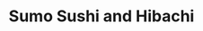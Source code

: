 ---
layout: place
title: Sumo Sushi and Hibachi
permalink: /illinois/chicago/sumo-sushi-and-hibachi.html
stateAbbr: IL
stateName: Illinois
cityName: Chicago
seo:
  type: restaurant
  links: http://www.sumosushichicago.com/info.html
place_id: ChIJOxqzQ6fTD4gRirnJRp-8wr8
photos:
  - name: >-
      places/ChIJOxqzQ6fTD4gRirnJRp-8wr8/photos/AeeoHcLlj7Z8gGy0WmtDzetjHpqQEGdG-oab0bsO1es1LIiljYqtCBsZVrgVvNTsvle-gD7IBoznJaNHde2N0xgc3JFF2JgERVkv0p7psZkmzA4g1d8TaExjc-WqmlPD5EUKSrLLqAthCwT6o4GfLcRJb0QLvDwA3iF2EfoRRqE7nhxzu3x_Tc3XEA4mSUpsJx30LtA7fTEyOR0CD-0ujUiLeBxltjT4ijC8Ou2DysJdAX2bS-3frbbidyY-cayQ-Ff9BKgoTYZLMwa8oaxt_i-lMGWCBQyKPwcir677KGyIOP9L8DXRpNAuNT0EA4T_7f7P6bfLK8l0hU_XhqHZSnnUqKOfcaGVQpIYa2d6MLVXGLB3XSHuKRlcYn5xgU7gez-UKGbAJRImAqAaWFvQXDuL5t6Sck3GV7eWntYBI1ClK5A
    widthPx: 3024
    heightPx: 4032
    authorAttributions:
      - displayName: Esperanza Leon
        uri: https://maps.google.com/maps/contrib/100684896120657712176
        photoUri: >-
          https://lh3.googleusercontent.com/a-/ALV-UjVmJlwQdEV6vRCHY6QzwjKP_G2vN5uS0ZwUpKzMXcN-qgC3RKZAnQ=s100-p-k-no-mo
    flagContentUri: >-
      https://www.google.com/local/imagery/report/?cb_client=maps_api_places.places_api&image_key=!1e10!2sCIHM0ogKEICAgIC9vsSbFA&hl=en-US
    googleMapsUri: >-
      https://www.google.com/maps/place//data=!3m4!1e2!3m2!1sCIHM0ogKEICAgIC9vsSbFA!2e10!4m2!3m1!1s0x880fd3a743b31a3b:0xbfc2bc9f46c9b98a
  - name: >-
      places/ChIJOxqzQ6fTD4gRirnJRp-8wr8/photos/AeeoHcKvPnXIfjEJpdpYiTFYD2uHl1gVDlwW8zs-Sw1j0CC-QJIX8OH32OOvPtK8Hnt8aNBZJegfIvAnvDXcrF4JoA8ZGTFJXXjaHm768q4oWHdkc1_yqpaTv7kIaQu_3MJgZGoYTzIQcAm1RmeCCYMs1Q4ZYjPslJcXE4hwb7Bf8qGYf16zHlFm2HuTbZtZM5rF0krJU6e6QbTjkAr2xL_aikGO3FUju5DVBmnNmSo8keTZgz8Fy4J3BbRiGc_KPenLY2YMTASsuSZiGFIZ9bKLEEqWHL9lE27DyiBkTREat-Oy6w
    widthPx: 4096
    heightPx: 2150
    authorAttributions:
      - displayName: Sumo Sushi and Hibachi
        uri: https://maps.google.com/maps/contrib/111262342003396968367
        photoUri: >-
          https://lh3.googleusercontent.com/a/ACg8ocLxhGX9ureSeuw9z9SClt8e5iYcGiYSXyUTFdtQC51fZNbNJw=s100-p-k-no-mo
    flagContentUri: >-
      https://www.google.com/local/imagery/report/?cb_client=maps_api_places.places_api&image_key=!1e10!2sAF1QipPcbSHKZcArzjK3ziHRcNAD_J5_E1KAL1w60w_G&hl=en-US
    googleMapsUri: >-
      https://www.google.com/maps/place//data=!3m4!1e2!3m2!1sAF1QipPcbSHKZcArzjK3ziHRcNAD_J5_E1KAL1w60w_G!2e10!4m2!3m1!1s0x880fd3a743b31a3b:0xbfc2bc9f46c9b98a
  - name: >-
      places/ChIJOxqzQ6fTD4gRirnJRp-8wr8/photos/AeeoHcJiREbvuV61CeDvJYbF3q_Bq7Bb9rDMEYm1OqeSdX4XU9kgSbnneLm5Z9mRJ7rZQJDw1wZ72DeB5zKF-NsODrSKYtNwclprrkAAA_jctkFBoyIgM5xTJKD0R8NEIgZObmBjlExlU_uHpUlRayd50iDe3uKplEARvt2-VHcNhNHz6ZPc3ljAbEhZt-1KqwKRmQaB8QYAouh8069CvtqnlhDAvyxlciH-Kb69PfP7Rm3LQzaYRPnM-OB-3o2KxpVosc-h73BbSvEpnWmhHGfagggBQvz5XYwEfQrzh1U-geb4S4kI6gy2RPYPec2wQy5HFQDwyBCz31OtoRnz65CCsbwHmMb7qNdMH0e7tVAKhFI_9aLiRrEmnCNKfVx38ukVDcdUxhH2bFAsucx5cKiLVU7b5_m5cd2tLJqVjAWBEUjK6Q
    widthPx: 3831
    heightPx: 2398
    authorAttributions:
      - displayName: Brandon Evans
        uri: https://maps.google.com/maps/contrib/118232819839830122671
        photoUri: >-
          https://lh3.googleusercontent.com/a-/ALV-UjWT6Vzn9Zv7E1S0_Fhu4ELiFwHDfIZxis6V9mNpFsp79fRpZvtL=s100-p-k-no-mo
    flagContentUri: >-
      https://www.google.com/local/imagery/report/?cb_client=maps_api_places.places_api&image_key=!1e10!2sCIHM0ogKEICAgICP8vShfQ&hl=en-US
    googleMapsUri: >-
      https://www.google.com/maps/place//data=!3m4!1e2!3m2!1sCIHM0ogKEICAgICP8vShfQ!2e10!4m2!3m1!1s0x880fd3a743b31a3b:0xbfc2bc9f46c9b98a
  - name: >-
      places/ChIJOxqzQ6fTD4gRirnJRp-8wr8/photos/AeeoHcJNZryyXfHBUD21d0uyhy4JB1RO7GayziZbVnApjKNOWmNPeD5fSN8GV0jWFVwq2elaRY8CglUEGqFWHub9M-FsH2pJvtVCXRwZ0_T6kJEgIjwxEDD9yHP7H0zpA1ABUqAlQMMC_x75gDFj69v4who-LW3AlLczLpBt1CnUMbyEHL-rztuTAVuc8rT2Crx4Oy61WkgEQy95ab90aBRaJJ8SJymhVMa8kggvLu5WPNaL_x5hL0KRBB5QLU8HHd0DVkfu9wOKlwnBHgCwg-0bQOdjJ-SsyewHevU4hlS9hrYbiMSboTk-HgQttnsTSSYW6PK9--GSIepnoXPpQeDwOFX5iSqLv549_KUQczFrt7CNg6FpY6HddhRiV3Qt-7AKSpOBHnjPRJhAkSlpc3Gl4YVvW-iF3UI_xE-S2UdKWyZq4SqD
    widthPx: 3024
    heightPx: 4032
    authorAttributions:
      - displayName: taylor slish
        uri: https://maps.google.com/maps/contrib/101299911467358582614
        photoUri: >-
          https://lh3.googleusercontent.com/a/ACg8ocIhL5IdSJlqxzEEoXgQwfr4p-2mlcwOJHEF0SIjnJIhmVsvqQ=s100-p-k-no-mo
    flagContentUri: >-
      https://www.google.com/local/imagery/report/?cb_client=maps_api_places.places_api&image_key=!1e10!2sCIHM0ogKEICAgMDA8s-QggE&hl=en-US
    googleMapsUri: >-
      https://www.google.com/maps/place//data=!3m4!1e2!3m2!1sCIHM0ogKEICAgMDA8s-QggE!2e10!4m2!3m1!1s0x880fd3a743b31a3b:0xbfc2bc9f46c9b98a
  - name: >-
      places/ChIJOxqzQ6fTD4gRirnJRp-8wr8/photos/AeeoHcKorOcFHdhrOK5dMID1JyXkkDSKjZ_A0gfkG3HWi32uE75puNdcg15s_PuECy1m1c8qarGXqQQ-OXpGb90bh8qx2BEfvETQwtGyI_KbO7NjiKgwpGlp_yHcHk36SAx6uuJEHVMlcR5xhiZOnWGND_oeTKATFQilB5YqGtCHH3IVhzpicqO_vcmWb4whKxFJvMbWaO5daL-kifoFLs2f75p0lLLK5REIutsw9vPSvxOmWxG0UITcg-8iVUdRrosoxRs7XFdIPnEN3b3EYS4r4XKtF41QPJnBH1RcuxrCo3mpZB1QVg83FMd4GRxuYevw7EHI7z9rg09tfNWbY6B1EPQzltxdwndy44spU0J3JWUwK3C0o0zjtJG8jgj1_YZfiwLdmeYTYw3g4dJs1nAp_Y4vhfJ3Ih_OZv609QGpcGBBDao
    widthPx: 4080
    heightPx: 3072
    authorAttributions:
      - displayName: Fred B
        uri: https://maps.google.com/maps/contrib/114625761635938305292
        photoUri: >-
          https://lh3.googleusercontent.com/a-/ALV-UjU-g25IO9rbmYIJ_h1W2PAQfwQ6yl-tOqMjsoubXlsQwOqXzR2K=s100-p-k-no-mo
    flagContentUri: >-
      https://www.google.com/local/imagery/report/?cb_client=maps_api_places.places_api&image_key=!1e10!2sCIHM0ogKEICAgIDHy8blkQE&hl=en-US
    googleMapsUri: >-
      https://www.google.com/maps/place//data=!3m4!1e2!3m2!1sCIHM0ogKEICAgIDHy8blkQE!2e10!4m2!3m1!1s0x880fd3a743b31a3b:0xbfc2bc9f46c9b98a
  - name: >-
      places/ChIJOxqzQ6fTD4gRirnJRp-8wr8/photos/AeeoHcImyr9Wbxo6ZX0MyqxQY6YRdsou6LTKBcnsnIoBRYdUrwusu47-07N2C8aRspke9eHXvsUvNrOB-fkeu3JSo-FH4Ae0eUHJRJxivyG9GiEESnYX_PgbSefFXLUlV0nno8XXRPXTbU8VlqOc2Db3wLzvwUmsE5QIwvVM8_inNpnlrJFq1dkYcT79wuUddqGafWc5jD8WtywJWziXlQjkoLX-F0hsF_-m92WCfmBs4JbTh_n-Q0OhTWBhAVtfzhCP-ZEUZA63Fpk8tVNDfsJolZuZyU3JrgMvQYQL3YIzxszK_soefmJ5-fmLAXlgffJzqANy5VLeNaFJS5RtRQClvCWQ5stEqW3XQTR1XrbGCzkUwXfQamiwrA7lIIMdiZtdQ0UmY6ifdRVNAt9DloeopWIpqJsHEgF8gxMp_oilnbOU2rM
    widthPx: 4080
    heightPx: 3072
    authorAttributions:
      - displayName: Fred B
        uri: https://maps.google.com/maps/contrib/114625761635938305292
        photoUri: >-
          https://lh3.googleusercontent.com/a-/ALV-UjU-g25IO9rbmYIJ_h1W2PAQfwQ6yl-tOqMjsoubXlsQwOqXzR2K=s100-p-k-no-mo
    flagContentUri: >-
      https://www.google.com/local/imagery/report/?cb_client=maps_api_places.places_api&image_key=!1e10!2sCIHM0ogKEICAgIDHy8bl1gE&hl=en-US
    googleMapsUri: >-
      https://www.google.com/maps/place//data=!3m4!1e2!3m2!1sCIHM0ogKEICAgIDHy8bl1gE!2e10!4m2!3m1!1s0x880fd3a743b31a3b:0xbfc2bc9f46c9b98a
  - name: >-
      places/ChIJOxqzQ6fTD4gRirnJRp-8wr8/photos/AeeoHcLhVknu9NGBZEclQE14lnBwV0Y46FFbzU-oQm0k6Ef7qrmKWEl6PQGgg7xVX8fzoobqnhWDRo8jXJJHB_gXbo8igNcU8-IUl6CpMc31c4c3u9zFuXvaI4u7iLORndqItajjk9G3U2YW0F1t6FLZULnIUHNFveM9cvQamjuTjP8QYhe0Mwi50dEIkMxIUrSbBD1qJAieZAIuRky1HLKqLE6JtmvREmRri2qcC-cdPIwuRJb5s2HdQYJbucLbj8eomCiH8UQVNuw8NU_2tY5SU2C4ivLTho8Rjd3TVweKL2i3I8Yw8tx3j8qKqzTView5wEcmxVBolaCWDp5lz5V8IJoAtMZGaZCVv47q5SJTA_T823hUlBYEMAxooF6lIEylSNMojMX-F0ZS1rDMyku0gZLjEaU-LnoJYQ7nn2HchjT35E-r
    widthPx: 4032
    heightPx: 3024
    authorAttributions:
      - displayName: Shyanne Thomas
        uri: https://maps.google.com/maps/contrib/104916219109876610796
        photoUri: >-
          https://lh3.googleusercontent.com/a-/ALV-UjXBNFIVwtgfhcCt6o_5Bw9m2e7IebKszJx0ra46so1pTa8H_BS4VQ=s100-p-k-no-mo
    flagContentUri: >-
      https://www.google.com/local/imagery/report/?cb_client=maps_api_places.places_api&image_key=!1e10!2sCIHM0ogKEICAgIDF2pzojQE&hl=en-US
    googleMapsUri: >-
      https://www.google.com/maps/place//data=!3m4!1e2!3m2!1sCIHM0ogKEICAgIDF2pzojQE!2e10!4m2!3m1!1s0x880fd3a743b31a3b:0xbfc2bc9f46c9b98a
  - name: >-
      places/ChIJOxqzQ6fTD4gRirnJRp-8wr8/photos/AeeoHcIiFHOzZ05oBtH90eRvY53iqhyK7-m9D_VVfcQjQNpaFbJj7KCapL-qmToRvi3QZZQmzd12qQQ5Le717--ISEf8hY60Pty__6nawC-HsGdzTqYHkNYO1mu9Jh2yQmN88DeEPiNz9NgmipkNNjyzpsonAeF-ZY-3DwrYAcKGG-n5pguuv3RpUZheJI6XBLhWjmlGjCsBak928bbfpfCrqDk7ggCXvp-w8aFp2f3idWlCgOucXQTLWrtP10XgZmB1_5gYH3uK5w9I4Rl5gDZ48VK7u0wr35b6xyXXdb_DkYRw0pytdEuCjFItejkScTRWfvUIWd7D5I3GavyXoVA2mQMM-GSRa_cVpp1Nd9DT2giG_4Y8nraxGFXvyU_hGsBYDcNPA-RHOuCnX6cnjqZ0NF_itjOw-VY_XxXdPJSVdvU
    widthPx: 4032
    heightPx: 3024
    authorAttributions:
      - displayName: Sinthuja Ramalingam
        uri: https://maps.google.com/maps/contrib/109982953589456570609
        photoUri: >-
          https://lh3.googleusercontent.com/a/ACg8ocILKkCYAZWqQobAwYje3vFszgZ_5C81lHK3TcL8-f3DCjA0Wg=s100-p-k-no-mo
    flagContentUri: >-
      https://www.google.com/local/imagery/report/?cb_client=maps_api_places.places_api&image_key=!1e10!2sCIHM0ogKEICAgID45pjrPw&hl=en-US
    googleMapsUri: >-
      https://www.google.com/maps/place//data=!3m4!1e2!3m2!1sCIHM0ogKEICAgID45pjrPw!2e10!4m2!3m1!1s0x880fd3a743b31a3b:0xbfc2bc9f46c9b98a
  - name: >-
      places/ChIJOxqzQ6fTD4gRirnJRp-8wr8/photos/AeeoHcJnLbt3bClnCfA5HsHEm3RA2LkUnm4Pi8Gq7diTEvAWRRp9X4nPjDwaiDwgGDWze_Gf_ywv_TuOrPv1ImLOJyiMuYyugrz0wNPr9RyITnQBw6abdYCi3wcvB30aVoV6HVCzHwCkCir9IVpijl_gVjQ1w-kajWDUHlyZb7cEEOog5165AfWuUK-ug_IXJGHheE-ZivdBAdiHVGzE6Fjl3EnSaRNsZeXMeWq42ik6FQGtVS-yR07ybELRcUJAfUBVanid38zsoo4OeSpIYxX-zPk0Nog1L0F5mEQ1p8ZR9y5O_4oEWEa4RXTlQVzaIDWpe--czHt85CuX7W2XXZMNr1wvV_YvRYaq5uhnB_Km-qFiK20Ha_-fUrq19ej5JARbLMlK5NFw64bMIeggZ-yjr0_bWzxWrpDGFvjsgOK7SLdM5w
    widthPx: 4000
    heightPx: 3000
    authorAttributions:
      - displayName: LaFayette Hankerson
        uri: https://maps.google.com/maps/contrib/112422847167045846182
        photoUri: >-
          https://lh3.googleusercontent.com/a-/ALV-UjVK-yQ56NwbBzSdOrdMGgSr8t6E1hJ13NoipkpBXfV7zNampTtF5g=s100-p-k-no-mo
    flagContentUri: >-
      https://www.google.com/local/imagery/report/?cb_client=maps_api_places.places_api&image_key=!1e10!2sCIHM0ogKEICAgICewoa_Pw&hl=en-US
    googleMapsUri: >-
      https://www.google.com/maps/place//data=!3m4!1e2!3m2!1sCIHM0ogKEICAgICewoa_Pw!2e10!4m2!3m1!1s0x880fd3a743b31a3b:0xbfc2bc9f46c9b98a
  - name: >-
      places/ChIJOxqzQ6fTD4gRirnJRp-8wr8/photos/AeeoHcJfj94jbb63H9YIDYV8MfA76obp2WPoBUNKRbxe6Hm1Wzn8MXbjZumPiZTTxK4SyA2Eo0y9YeISJId1Ax3sxmm-QWbhdWHSxlY8pZwZQiGOtzrUbkcQvubCBGlx0RJyB5Pwq9tEKyNaIRvnz2BAWOFn3OFREVETpv8S7oCrS-1sxrovRPzVoJbKHzpEtKuH2ICJOQCwwyV7twi9X8SJiv6urhibI2m8o4rNxkEmQNHoyf2aRgClJ8hJ5j0y_7jL8utCaui02AgEG0EdosXbFaTEllu8hxCa7ow_lRfg9-DzrG0btcvY0GzP3qL1nidI8iV8mgK22PHVNg226H5V1Zdh9dRtn_A7R8rXnCqJCHP84trlWEXvsYvpNU4q77rrOXrqti5F2io9wi18SeS79phgkyj4rw0VUxZLdUX3ZbOATA
    widthPx: 4032
    heightPx: 3024
    authorAttributions:
      - displayName: Shyanne Thomas
        uri: https://maps.google.com/maps/contrib/104916219109876610796
        photoUri: >-
          https://lh3.googleusercontent.com/a-/ALV-UjXBNFIVwtgfhcCt6o_5Bw9m2e7IebKszJx0ra46so1pTa8H_BS4VQ=s100-p-k-no-mo
    flagContentUri: >-
      https://www.google.com/local/imagery/report/?cb_client=maps_api_places.places_api&image_key=!1e10!2sCIHM0ogKEICAgIDF2pzoDQ&hl=en-US
    googleMapsUri: >-
      https://www.google.com/maps/place//data=!3m4!1e2!3m2!1sCIHM0ogKEICAgIDF2pzoDQ!2e10!4m2!3m1!1s0x880fd3a743b31a3b:0xbfc2bc9f46c9b98a
address: 2936 N Broadway, Chicago, IL 60657, USA
street: 2936 N Broadway
city: Chicago
state: IL
zip: '60657'
country: USA
neighborhood: Lake View East
latitude: '41.935955'
longitude: '-87.644388'
accessibility_options:
  wheelchairAccessibleParking: true
  wheelchairAccessibleEntrance: true
  wheelchairAccessibleRestroom: true
  wheelchairAccessibleSeating: true
business_status: OPERATIONAL
name: Sumo Sushi and Hibachi
google_maps_links:
  directionsUri: >-
    https://www.google.com/maps/dir//''/data=!4m7!4m6!1m1!4e2!1m2!1m1!1s0x880fd3a743b31a3b:0xbfc2bc9f46c9b98a!3e0
  placeUri: https://maps.google.com/?cid=13817813998999550346
  writeAReviewUri: >-
    https://www.google.com/maps/place//data=!4m3!3m2!1s0x880fd3a743b31a3b:0xbfc2bc9f46c9b98a!12e1
  reviewsUri: >-
    https://www.google.com/maps/place//data=!4m4!3m3!1s0x880fd3a743b31a3b:0xbfc2bc9f46c9b98a!9m1!1b1
  photosUri: >-
    https://www.google.com/maps/place//data=!4m3!3m2!1s0x880fd3a743b31a3b:0xbfc2bc9f46c9b98a!10e5
primary_type: Sushi Restaurant
opening_hours:
  regular: null
  current: null
secondary_opening_hours:
  regular:
    weekdayDescriptions: null
    type: null
  current:
    weekdayDescriptions: null
    type: null
phone: (773) 477-8510
price_level: PRICE_LEVEL_MODERATE
price_range: $20 &ndash; $30
rating: '4.5'
rating_count: 0
website: http://www.sumosushichicago.com/info.html
description: >-
  Discover Sumo Sushi and Hibachi in Chicago, IL$$$Sumo Sushi and Hibachi in
  Chicago, IL, offers a welcoming retreat for enjoying authentic Japanese
  flavors, with a focus on fresh sushi and hibachi dishes that draw in locals
  seeking top sushi spots. This cozy venue features a relaxed atmosphere where
  guests can savor an extensive selection of Japanese plates, including creative
  rolls and sizzling hibachi options, all at moderate prices that make it
  accessible for casual diners. The spot enhances the experience with thoughtful
  accessibility features, ensuring everyone can enjoy a comfortable meal without
  barriers. Additionally, its bring-your-own policy adds a personal flair,
  perfect for intimate gatherings or quick visits when exploring sushi
  restaurants nearby.
generative_summary: >-
  Discover Sumo Sushi and Hibachi in Chicago, IL$$$Sumo Sushi and Hibachi in
  Chicago, IL, offers a welcoming retreat for enjoying authentic Japanese
  flavors, with a focus on fresh sushi and hibachi dishes that draw in locals
  seeking top sushi spots. This cozy venue features a relaxed atmosphere where
  guests can savor an extensive selection of Japanese plates, including creative
  rolls and sizzling hibachi options, all at moderate prices that make it
  accessible for casual diners. The spot enhances the experience with thoughtful
  accessibility features, ensuring everyone can enjoy a comfortable meal without
  barriers. Additionally, its bring-your-own policy adds a personal flair,
  perfect for intimate gatherings or quick visits when exploring sushi
  restaurants nearby.
generative_disclosure: Summarized by AI using the Grok-3-Mini model.
reviews:
  - name: >-
      places/ChIJOxqzQ6fTD4gRirnJRp-8wr8/reviews/ChZDSUhNMG9nS0VJQ0FnTUNndlBqYkdnEAE
    relativePublishTimeDescription: a month ago
    rating: 5
    text:
      text: >-
        This is one of mine and my finances favorite spots. If you love hibachi,
        this is the BEST place to go in chicago. the waitress is so sweet too
        she was giving out gifts on valentine’s day and gave me a beautiful
        necklace. the food is always so filling, huge portion sizes and always
        fresh and delicious. they always make it perfect!! definitely make this
        your go to
      languageCode: en
    originalText:
      text: >-
        This is one of mine and my finances favorite spots. If you love hibachi,
        this is the BEST place to go in chicago. the waitress is so sweet too
        she was giving out gifts on valentine’s day and gave me a beautiful
        necklace. the food is always so filling, huge portion sizes and always
        fresh and delicious. they always make it perfect!! definitely make this
        your go to
      languageCode: en
    authorAttribution:
      displayName: Tab B
      uri: https://www.google.com/maps/contrib/107712649135915046536/reviews
      photoUri: >-
        https://lh3.googleusercontent.com/a-/ALV-UjU-wVvbRE7eyUFtElUZRzQWDjnVVGPmvZxxO2Nd1hXtfigDVJQ=s128-c0x00000000-cc-rp-mo
    publishTime: '2025-02-15T05:04:18.221217Z'
    flagContentUri: >-
      https://www.google.com/local/review/rap/report?postId=ChZDSUhNMG9nS0VJQ0FnTUNndlBqYkdnEAE&d=17924085&t=1
    googleMapsUri: >-
      https://www.google.com/maps/reviews/data=!4m6!14m5!1m4!2m3!1sChZDSUhNMG9nS0VJQ0FnTUNndlBqYkdnEAE!2m1!1s0x880fd3a743b31a3b:0xbfc2bc9f46c9b98a
  - name: >-
      places/ChIJOxqzQ6fTD4gRirnJRp-8wr8/reviews/ChZDSUhNMG9nS0VJQ0FnTUNnM09uTkRREAE
    relativePublishTimeDescription: a month ago
    rating: 5
    text:
      text: >-
        I visited Sumo Hibachi & Sushi on Valentine’s Day during a snow day. My
        girlfriend loves sushi, her feedback matters. She rated this restaurant
        9.4/10 on 3 different sushi rolls. The restaurant was clean. The woman
        who served us was genuinely polite, courteous & we did not feel rushed
        to make our order. There was a young man wearing glasses who was also
        working & was also kind. Coming here in the snow from the southern end
        of the city made the whole experience worthwhile.
      languageCode: en
    originalText:
      text: >-
        I visited Sumo Hibachi & Sushi on Valentine’s Day during a snow day. My
        girlfriend loves sushi, her feedback matters. She rated this restaurant
        9.4/10 on 3 different sushi rolls. The restaurant was clean. The woman
        who served us was genuinely polite, courteous & we did not feel rushed
        to make our order. There was a young man wearing glasses who was also
        working & was also kind. Coming here in the snow from the southern end
        of the city made the whole experience worthwhile.
      languageCode: en
    authorAttribution:
      displayName: Jonathan Eloisa
      uri: https://www.google.com/maps/contrib/102019287117518228354/reviews
      photoUri: >-
        https://lh3.googleusercontent.com/a-/ALV-UjWPNPA9tXftCZbzvGLQ1HdAWnc9Qtfji7fMd2UV8_X6PrvzUWz18w=s128-c0x00000000-cc-rp-mo
    publishTime: '2025-02-15T05:35:25.959596Z'
    flagContentUri: >-
      https://www.google.com/local/review/rap/report?postId=ChZDSUhNMG9nS0VJQ0FnTUNnM09uTkRREAE&d=17924085&t=1
    googleMapsUri: >-
      https://www.google.com/maps/reviews/data=!4m6!14m5!1m4!2m3!1sChZDSUhNMG9nS0VJQ0FnTUNnM09uTkRREAE!2m1!1s0x880fd3a743b31a3b:0xbfc2bc9f46c9b98a
  - name: >-
      places/ChIJOxqzQ6fTD4gRirnJRp-8wr8/reviews/ChZDSUhNMG9nS0VJQ0FnTURBaXNTWk5BEAE
    relativePublishTimeDescription: 2 months ago
    rating: 5
    text:
      text: >-
        I had an amazing time with my sister at Sumo! Our favorites were the
        Dragon Roll and Shrimp Tempura Roll! The service was incredible and
        staff was very welcoming and friendly. This is a great spot to stop for
        an intimate meal as we did not feel rushed to get out. But the service
        was also quick so I would recommend if you’d like to come for a quick
        lunch break! 10/10 in my book and I would highly recommend to anyone
        living in or visiting Chicago💗💗
      languageCode: en
    originalText:
      text: >-
        I had an amazing time with my sister at Sumo! Our favorites were the
        Dragon Roll and Shrimp Tempura Roll! The service was incredible and
        staff was very welcoming and friendly. This is a great spot to stop for
        an intimate meal as we did not feel rushed to get out. But the service
        was also quick so I would recommend if you’d like to come for a quick
        lunch break! 10/10 in my book and I would highly recommend to anyone
        living in or visiting Chicago💗💗
      languageCode: en
    authorAttribution:
      displayName: Sophia Tran
      uri: https://www.google.com/maps/contrib/113709335363533740861/reviews
      photoUri: >-
        https://lh3.googleusercontent.com/a/ACg8ocKFG1fZcDwECRCVCOIcTeqSZswoctwzgGs_0igwAACajbQm_Q=s128-c0x00000000-cc-rp-mo
    publishTime: '2025-02-08T02:46:32.871020Z'
    flagContentUri: >-
      https://www.google.com/local/review/rap/report?postId=ChZDSUhNMG9nS0VJQ0FnTURBaXNTWk5BEAE&d=17924085&t=1
    googleMapsUri: >-
      https://www.google.com/maps/reviews/data=!4m6!14m5!1m4!2m3!1sChZDSUhNMG9nS0VJQ0FnTURBaXNTWk5BEAE!2m1!1s0x880fd3a743b31a3b:0xbfc2bc9f46c9b98a
  - name: >-
      places/ChIJOxqzQ6fTD4gRirnJRp-8wr8/reviews/ChZDSUhNMG9nS0VJQ0FnTURBOHMtUWZBEAE
    relativePublishTimeDescription: 2 months ago
    rating: 5
    text:
      text: >-
        Ellen was amazing! Food and service were incredible!! Definitely will be
        returning. Clean, fast, and friendly atmosphere.
      languageCode: en
    originalText:
      text: >-
        Ellen was amazing! Food and service were incredible!! Definitely will be
        returning. Clean, fast, and friendly atmosphere.
      languageCode: en
    authorAttribution:
      displayName: taylor slish
      uri: https://www.google.com/maps/contrib/101299911467358582614/reviews
      photoUri: >-
        https://lh3.googleusercontent.com/a/ACg8ocIhL5IdSJlqxzEEoXgQwfr4p-2mlcwOJHEF0SIjnJIhmVsvqQ=s128-c0x00000000-cc-rp-mo
    publishTime: '2025-02-08T02:30:08.618683Z'
    flagContentUri: >-
      https://www.google.com/local/review/rap/report?postId=ChZDSUhNMG9nS0VJQ0FnTURBOHMtUWZBEAE&d=17924085&t=1
    googleMapsUri: >-
      https://www.google.com/maps/reviews/data=!4m6!14m5!1m4!2m3!1sChZDSUhNMG9nS0VJQ0FnTURBOHMtUWZBEAE!2m1!1s0x880fd3a743b31a3b:0xbfc2bc9f46c9b98a
  - name: >-
      places/ChIJOxqzQ6fTD4gRirnJRp-8wr8/reviews/ChZDSUhNMG9nS0VJQ0FnSURGMnB6b1JREAE
    relativePublishTimeDescription: a year ago
    rating: 5
    text:
      text: >-
        A group of us went to Sumo Sushi and Hibachi after a long day of
        conferences and enjoyed every minute we spent there! I’m not a
        sushi/fish person, but the others in my group are and they loved
        everything they ordered. I did the chicken and steak hibachi combo along
        with the spring rolls and I thought all of it was delicious! Our server,
        Wesley, was super helpful and kind! Such a great experience during our
        stay and would go again.
      languageCode: en
    originalText:
      text: >-
        A group of us went to Sumo Sushi and Hibachi after a long day of
        conferences and enjoyed every minute we spent there! I’m not a
        sushi/fish person, but the others in my group are and they loved
        everything they ordered. I did the chicken and steak hibachi combo along
        with the spring rolls and I thought all of it was delicious! Our server,
        Wesley, was super helpful and kind! Such a great experience during our
        stay and would go again.
      languageCode: en
    authorAttribution:
      displayName: Shyanne Thomas
      uri: https://www.google.com/maps/contrib/104916219109876610796/reviews
      photoUri: >-
        https://lh3.googleusercontent.com/a-/ALV-UjXBNFIVwtgfhcCt6o_5Bw9m2e7IebKszJx0ra46so1pTa8H_BS4VQ=s128-c0x00000000-cc-rp-mo-ba5
    publishTime: '2023-11-06T01:36:00.773840Z'
    flagContentUri: >-
      https://www.google.com/local/review/rap/report?postId=ChZDSUhNMG9nS0VJQ0FnSURGMnB6b1JREAE&d=17924085&t=1
    googleMapsUri: >-
      https://www.google.com/maps/reviews/data=!4m6!14m5!1m4!2m3!1sChZDSUhNMG9nS0VJQ0FnSURGMnB6b1JREAE!2m1!1s0x880fd3a743b31a3b:0xbfc2bc9f46c9b98a
review_summary: >-
  What Visitors Say About This Chicago Sushi Favorite$$$Folks consistently
  praise the vibrant flavors and generous portions of the sushi and hibachi
  offerings, making it a go-to for satisfying cravings in a welcoming setting.
  Many highlight the efficient and friendly service that keeps the vibe light
  and enjoyable, whether you're stopping in for a speedy lunch or a relaxed
  evening out. Reviewers often note the clean environment and fresh ingredients
  that elevate the overall experience, turning simple meals into memorable ones.
  It's frequently recommended as a solid pick for groups or families hunting for
  reliable Japanese fare, with feedback emphasizing its value as one of the best
  sushi places around. Overall, the consensus leans positive, suggesting it's a
  trustworthy choice for anyone looking to enjoy quality dishes without any
  major drawbacks.
review_disclosure: Summarized by AI using the Grok-3-Mini model.
parking_options: null
payment_options:
  acceptsCreditCards: true
  acceptsDebitCards: true
  acceptsCashOnly: false
  acceptsNfc: true
allow_dogs: null
curbside_pickup: null
delivery: true
dine_in: true
good_for_children: true
good_for_groups: true
good_for_sports: false
live_music: false
menu_for_children: true
outdoor_seating: false
reservable: true
restroom: true
serves_beer: true
serves_breakfast: false
serves_brunch: false
serves_cocktails: null
serves_coffee: null
serves_dinner: true
serves_dessert: true
serves_lunch: true
serves_vegetarian_food: true
serves_wine: true
takeout: true
update_category: pro
places_description: >-
  Japanese fare including loads of sushi in a cozy, casual space with a
  bring-your-own-alcohol policy.

---